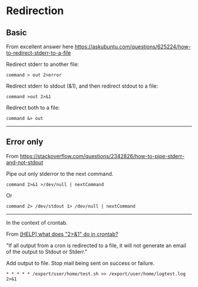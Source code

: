 # Redirection

## Basic

From excellent answer here https://askubuntu.com/questions/625224/how-to-redirect-stderr-to-a-file

Redirect stderr to another file:

`command > out 2>error`

Redirect stderr to stdout (&1), and then redirect stdout to a file:

`command >out 2>&1`

Redirect both to a file:

`command &> out`
___

## Error only

From https://stackoverflow.com/questions/2342826/how-to-pipe-stderr-and-not-stdout

Pipe out only stderror to the next command.

`command 2>&1 >/dev/null | nextCommand`

Or

`command 2> /dev/stdout 1> /dev/null | nextCommand`

___

In the context of crontab.

From [[HELP] what does "2>&1" do in crontab?](http://www.unix.com/solaris/207049-help-what-does-2-1-do-crontab.html)

"If all output from a cron is redirected to a file, it will not generate an email of the output to Stdout or Stderr."

Add output to file. Stop mail being sent on success or failure.

`* * * * * /export/user/home/test.sh >> /export/user/home/logtest.log 2>&1`

